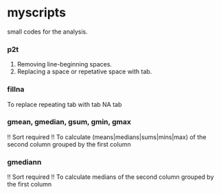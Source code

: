 # myscripts
small codes for the analysis.

### p2t
1. Removing line-beginning spaces.
2. Replacing a space or repetative space with tab.

### fillna
To replace repeating tab with tab NA tab

### gmean, gmedian, gsum, gmin, gmax
!! Sort required !!
To calculate (means|medians|sums|mins|max) of the second column grouped by the first column

### gmediann
!! Sort required !!
To calculate medians of the second column grouped by the first column
